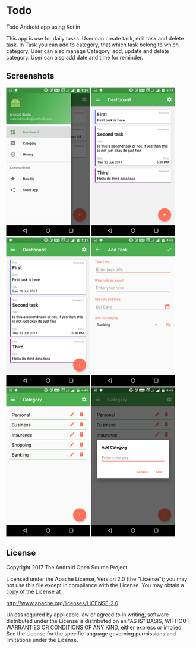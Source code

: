 # Todo
Todo Android app using Kotlin

This app is use for daily tasks. User can create task, edit task and delete task. In Task you can add to category, that which task belong to which category. User can also manage Category, add, update and delete category. User can also add date and time for reminder.

Screenshots
-------------

<img src="screenshort/Screenshot_20170609-173420.png" height="400" alt="Screenshot"/> <img src="screenshort/Screenshot_20170609-173410.png" height="400" alt="Screenshot"/> <img src="screenshort/Screenshot_20170609-173401.png" height="400" alt="Screenshot"/> <img src="screenshort/Screenshot_20170601-164524.png" height="400" alt="Screenshot"/> <img src="screenshort/Screenshot_20170601-164530.png" height="400" alt="Screenshot"/> <img src="screenshort/Screenshot_20170601-164535.png" height="400" alt="Screenshot"/> 

License
-------

Copyright 2017 The Android Open Source Project.

Licensed under the Apache License, Version 2.0 (the "License");
you may not use this file except in compliance with the License.
You may obtain a copy of the License at

http://www.apache.org/licenses/LICENSE-2.0

Unless required by applicable law or agreed to in writing, software
distributed under the License is distributed on an "AS IS" BASIS, WITHOUT
WARRANTIES OR CONDITIONS OF ANY KIND, either express or implied.  See the
License for the specific language governing permissions and limitations under
the License.
